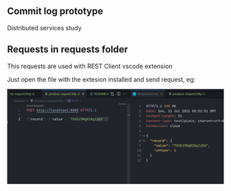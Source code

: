 Commit log prototype
---
Distributed services study

Requests in requests folder
---

This requests are used with REST Client vscode extension

Just open the file with the extesion installed and send request, eg:

![example](assets/requests.png)